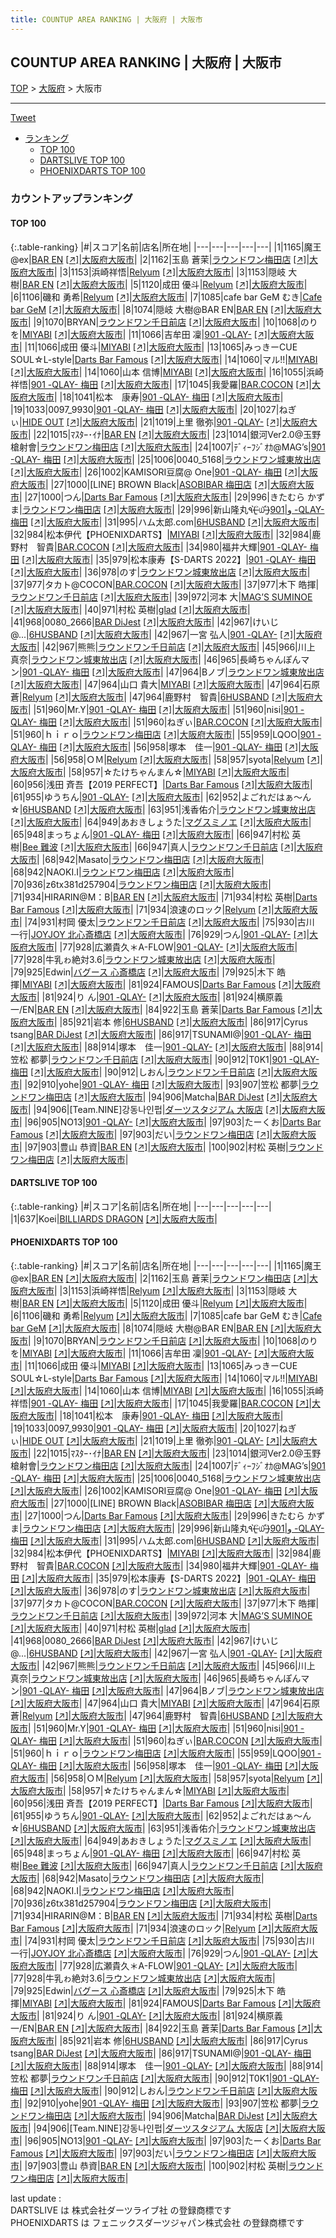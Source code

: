 ```yaml
---
title: COUNTUP AREA RANKING | 大阪府 | 大阪市
---
```

## COUNTUP AREA RANKING | 大阪府 | 大阪市

[TOP](/darts/rank/) > [大阪府](/darts/rank/大阪府/) > 大阪市

___

<a href="https://twitter.com/share?ref_src=twsrc%5Etfw" data-text="COUNTUP AREA RANKING | 大阪府大阪市" class="twitter-share-button" data-hashtags="DARTSLIVE,PHOENIXDARTS,darts,ダーツ" data-show-count="false">Tweet</a>

* [ランキング](#カウントアップランキング)
    * [TOP 100](#top-100)
    * [DARTSLIVE TOP 100](#dartslive-top-100)
    * [PHOENIXDARTS TOP 100](#phoenixdarts-top-100)

### カウントアップランキング

#### TOP 100



{:.table-ranking}
|#|スコア|名前|店名|所在地|
|---|---|---|---|---|
|1|1165|<span class="rank-name-pd">魔王@ex</span>|<a href="/darts/rank/shops/9861.html">BAR EN</a> <a href="https://vs.phoenixdarts.com/jp/shop/shopDetailInfo/s_9861?s_seq=9861">[↗]</a>|<a href="/darts/rank/大阪府/大阪市">大阪府大阪市</a>|
|2|1162|<span class="rank-name-pd"><span class="pro-icon-pd"></span>玉島 蒼茉</span>|<a href="/darts/rank/shops/71806.html">ラウンドワン梅田店</a> <a href="https://vs.phoenixdarts.com/jp/shop/shopDetailInfo/s_71806?s_seq=71806">[↗]</a>|<a href="/darts/rank/大阪府/大阪市">大阪府大阪市</a>|
|3|1153|<span class="rank-name-pd">浜崎祥悟</span>|<a href="/darts/rank/shops/88310.html">Relyum</a> <a href="https://vs.phoenixdarts.com/jp/shop/shopDetailInfo/s_88310?s_seq=88310">[↗]</a>|<a href="/darts/rank/大阪府/大阪市">大阪府大阪市</a>|
|3|1153|<span class="rank-name-pd"><span class="pro-icon-pd"></span>隠岐 大樹</span>|<a href="/darts/rank/shops/9861.html">BAR EN</a> <a href="https://vs.phoenixdarts.com/jp/shop/shopDetailInfo/s_9861?s_seq=9861">[↗]</a>|<a href="/darts/rank/大阪府/大阪市">大阪府大阪市</a>|
|5|1120|<span class="rank-name-pd">成田 優斗</span>|<a href="/darts/rank/shops/88310.html">Relyum</a> <a href="https://vs.phoenixdarts.com/jp/shop/shopDetailInfo/s_88310?s_seq=88310">[↗]</a>|<a href="/darts/rank/大阪府/大阪市">大阪府大阪市</a>|
|6|1106|<span class="rank-name-pd">磯和 勇希</span>|<a href="/darts/rank/shops/88310.html">Relyum</a> <a href="https://vs.phoenixdarts.com/jp/shop/shopDetailInfo/s_88310?s_seq=88310">[↗]</a>|<a href="/darts/rank/大阪府/大阪市">大阪府大阪市</a>|
|7|1085|<span class="rank-name-pd">cafe bar GeM むき</span>|<a href="/darts/rank/shops/90310.html">Cafe bar GeM</a> <a href="https://vs.phoenixdarts.com/jp/shop/shopDetailInfo/s_90310?s_seq=90310">[↗]</a>|<a href="/darts/rank/大阪府/大阪市">大阪府大阪市</a>|
|8|1074|<span class="rank-name-pd">隠岐 大樹@BAR EN</span>|<a href="/darts/rank/shops/9861.html">BAR EN</a> <a href="https://vs.phoenixdarts.com/jp/shop/shopDetailInfo/s_9861?s_seq=9861">[↗]</a>|<a href="/darts/rank/大阪府/大阪市">大阪府大阪市</a>|
|9|1070|<span class="rank-name-pd">BRYAN</span>|<a href="/darts/rank/shops/71761.html">ラウンドワン千日前店</a> <a href="https://vs.phoenixdarts.com/jp/shop/shopDetailInfo/s_71761?s_seq=71761">[↗]</a>|<a href="/darts/rank/大阪府/大阪市">大阪府大阪市</a>|
|10|1068|<span class="rank-name-pd">のりを</span>|<a href="/darts/rank/shops/6511.html">MIYABI</a> <a href="https://vs.phoenixdarts.com/jp/shop/shopDetailInfo/s_6511?s_seq=6511">[↗]</a>|<a href="/darts/rank/大阪府/大阪市">大阪府大阪市</a>|
|11|1066|<span class="rank-name-pd"><span class="pro-icon-pd"></span>吉牟田 凜</span>|<a href="/darts/rank/shops/86723.html">901 -QLAY-</a> <a href="https://vs.phoenixdarts.com/jp/shop/shopDetailInfo/s_86723?s_seq=86723">[↗]</a>|<a href="/darts/rank/大阪府/大阪市">大阪府大阪市</a>|
|11|1066|<span class="rank-name-pd">成田 優斗</span>|<a href="/darts/rank/shops/6511.html">MIYABI</a> <a href="https://vs.phoenixdarts.com/jp/shop/shopDetailInfo/s_6511?s_seq=6511">[↗]</a>|<a href="/darts/rank/大阪府/大阪市">大阪府大阪市</a>|
|13|1065|<span class="rank-name-pd">みっきーCUE SOUL☆L-style</span>|<a href="/darts/rank/shops/74701.html">Darts Bar Famous</a> <a href="https://vs.phoenixdarts.com/jp/shop/shopDetailInfo/s_74701?s_seq=74701">[↗]</a>|<a href="/darts/rank/大阪府/大阪市">大阪府大阪市</a>|
|14|1060|<span class="rank-name-pd">マル!!</span>|<a href="/darts/rank/shops/6511.html">MIYABI</a> <a href="https://vs.phoenixdarts.com/jp/shop/shopDetailInfo/s_6511?s_seq=6511">[↗]</a>|<a href="/darts/rank/大阪府/大阪市">大阪府大阪市</a>|
|14|1060|<span class="rank-name-pd">山本 信博</span>|<a href="/darts/rank/shops/6511.html">MIYABI</a> <a href="https://vs.phoenixdarts.com/jp/shop/shopDetailInfo/s_6511?s_seq=6511">[↗]</a>|<a href="/darts/rank/大阪府/大阪市">大阪府大阪市</a>|
|16|1055|<span class="rank-name-pd">浜崎祥悟</span>|<a href="/darts/rank/shops/90234.html">901 -QLAY- 梅田</a> <a href="https://vs.phoenixdarts.com/jp/shop/shopDetailInfo/s_90234?s_seq=90234">[↗]</a>|<a href="/darts/rank/大阪府/大阪市">大阪府大阪市</a>|
|17|1045|<span class="rank-name-pd">我愛羅</span>|<a href="/darts/rank/shops/85692.html">BAR.COCON</a> <a href="https://vs.phoenixdarts.com/jp/shop/shopDetailInfo/s_85692?s_seq=85692">[↗]</a>|<a href="/darts/rank/大阪府/大阪市">大阪府大阪市</a>|
|18|1041|<span class="rank-name-pd">松本　康寿</span>|<a href="/darts/rank/shops/90234.html">901 -QLAY- 梅田</a> <a href="https://vs.phoenixdarts.com/jp/shop/shopDetailInfo/s_90234?s_seq=90234">[↗]</a>|<a href="/darts/rank/大阪府/大阪市">大阪府大阪市</a>|
|19|1033|<span class="rank-name-pd">0097_9930</span>|<a href="/darts/rank/shops/90234.html">901 -QLAY- 梅田</a> <a href="https://vs.phoenixdarts.com/jp/shop/shopDetailInfo/s_90234?s_seq=90234">[↗]</a>|<a href="/darts/rank/大阪府/大阪市">大阪府大阪市</a>|
|20|1027|<span class="rank-name-pd">ねぎぃ</span>|<a href="/darts/rank/shops/7663.html">HIDE OUT</a> <a href="https://vs.phoenixdarts.com/jp/shop/shopDetailInfo/s_7663?s_seq=7663">[↗]</a>|<a href="/darts/rank/大阪府/大阪市">大阪府大阪市</a>|
|21|1019|<span class="rank-name-pd"><span class="pro-icon-pd"></span>上里 徹弥</span>|<a href="/darts/rank/shops/86723.html">901 -QLAY-</a> <a href="https://vs.phoenixdarts.com/jp/shop/shopDetailInfo/s_86723?s_seq=86723">[↗]</a>|<a href="/darts/rank/大阪府/大阪市">大阪府大阪市</a>|
|22|1015|<span class="rank-name-pd">ﾏｽﾀｰ･ｲﾅ</span>|<a href="/darts/rank/shops/9861.html">BAR EN</a> <a href="https://vs.phoenixdarts.com/jp/shop/shopDetailInfo/s_9861?s_seq=9861">[↗]</a>|<a href="/darts/rank/大阪府/大阪市">大阪府大阪市</a>|
|23|1014|<span class="rank-name-pd">銀河Ver2.0@玉野槍射會</span>|<a href="/darts/rank/shops/71806.html">ラウンドワン梅田店</a> <a href="https://vs.phoenixdarts.com/jp/shop/shopDetailInfo/s_71806?s_seq=71806">[↗]</a>|<a href="/darts/rank/大阪府/大阪市">大阪府大阪市</a>|
|24|1007|<span class="rank-name-pd">ﾃﾞｨｰﾌｼﾞｵｶ@MAG’s</span>|<a href="/darts/rank/shops/90234.html">901 -QLAY- 梅田</a> <a href="https://vs.phoenixdarts.com/jp/shop/shopDetailInfo/s_90234?s_seq=90234">[↗]</a>|<a href="/darts/rank/大阪府/大阪市">大阪府大阪市</a>|
|25|1006|<span class="rank-name-pd">0040_5168</span>|<a href="/darts/rank/shops/10419.html">ラウンドワン城東放出店</a> <a href="https://vs.phoenixdarts.com/jp/shop/shopDetailInfo/s_10419?s_seq=10419">[↗]</a>|<a href="/darts/rank/大阪府/大阪市">大阪府大阪市</a>|
|26|1002|<span class="rank-name-pd">KAMISORI豆腐@ One</span>|<a href="/darts/rank/shops/90234.html">901 -QLAY- 梅田</a> <a href="https://vs.phoenixdarts.com/jp/shop/shopDetailInfo/s_90234?s_seq=90234">[↗]</a>|<a href="/darts/rank/大阪府/大阪市">大阪府大阪市</a>|
|27|1000|<span class="rank-name-pd">[LINE] BROWN Black</span>|<a href="/darts/rank/shops/75191.html">ASOBIBAR 梅田店</a> <a href="https://vs.phoenixdarts.com/jp/shop/shopDetailInfo/s_75191?s_seq=75191">[↗]</a>|<a href="/darts/rank/大阪府/大阪市">大阪府大阪市</a>|
|27|1000|<span class="rank-name-pd">つん</span>|<a href="/darts/rank/shops/74701.html">Darts Bar Famous</a> <a href="https://vs.phoenixdarts.com/jp/shop/shopDetailInfo/s_74701?s_seq=74701">[↗]</a>|<a href="/darts/rank/大阪府/大阪市">大阪府大阪市</a>|
|29|996|<span class="rank-name-pd">きたむら かずま</span>|<a href="/darts/rank/shops/71806.html">ラウンドワン梅田店</a> <a href="https://vs.phoenixdarts.com/jp/shop/shopDetailInfo/s_71806?s_seq=71806">[↗]</a>|<a href="/darts/rank/大阪府/大阪市">大阪府大阪市</a>|
|29|996|<span class="rank-name-pd">新山隆丸٩(˃̶͈̀௰˂̶͈́)و</span>|<a href="/darts/rank/shops/90234.html">901 -QLAY- 梅田</a> <a href="https://vs.phoenixdarts.com/jp/shop/shopDetailInfo/s_90234?s_seq=90234">[↗]</a>|<a href="/darts/rank/大阪府/大阪市">大阪府大阪市</a>|
|31|995|<span class="rank-name-pd">ハム太郎.com</span>|<a href="/darts/rank/shops/67646.html">6HUSBAND</a> <a href="https://vs.phoenixdarts.com/jp/shop/shopDetailInfo/s_67646?s_seq=67646">[↗]</a>|<a href="/darts/rank/大阪府/大阪市">大阪府大阪市</a>|
|32|984|<span class="rank-name-pd">松本伊代【PHOENIXDARTS】</span>|<a href="/darts/rank/shops/6511.html">MIYABI</a> <a href="https://vs.phoenixdarts.com/jp/shop/shopDetailInfo/s_6511?s_seq=6511">[↗]</a>|<a href="/darts/rank/大阪府/大阪市">大阪府大阪市</a>|
|32|984|<span class="rank-name-pd">鹿野村　智貴</span>|<a href="/darts/rank/shops/85692.html">BAR.COCON</a> <a href="https://vs.phoenixdarts.com/jp/shop/shopDetailInfo/s_85692?s_seq=85692">[↗]</a>|<a href="/darts/rank/大阪府/大阪市">大阪府大阪市</a>|
|34|980|<span class="rank-name-pd">福井大輝</span>|<a href="/darts/rank/shops/90234.html">901 -QLAY- 梅田</a> <a href="https://vs.phoenixdarts.com/jp/shop/shopDetailInfo/s_90234?s_seq=90234">[↗]</a>|<a href="/darts/rank/大阪府/大阪市">大阪府大阪市</a>|
|35|979|<span class="rank-name-pd">松本康寿【S-DARTS 2022】</span>|<a href="/darts/rank/shops/90234.html">901 -QLAY- 梅田</a> <a href="https://vs.phoenixdarts.com/jp/shop/shopDetailInfo/s_90234?s_seq=90234">[↗]</a>|<a href="/darts/rank/大阪府/大阪市">大阪府大阪市</a>|
|36|978|<span class="rank-name-pd">のす</span>|<a href="/darts/rank/shops/10419.html">ラウンドワン城東放出店</a> <a href="https://vs.phoenixdarts.com/jp/shop/shopDetailInfo/s_10419?s_seq=10419">[↗]</a>|<a href="/darts/rank/大阪府/大阪市">大阪府大阪市</a>|
|37|977|<span class="rank-name-pd">タカト@COCON</span>|<a href="/darts/rank/shops/85692.html">BAR.COCON</a> <a href="https://vs.phoenixdarts.com/jp/shop/shopDetailInfo/s_85692?s_seq=85692">[↗]</a>|<a href="/darts/rank/大阪府/大阪市">大阪府大阪市</a>|
|37|977|<span class="rank-name-pd">木下 皓揮</span>|<a href="/darts/rank/shops/71761.html">ラウンドワン千日前店</a> <a href="https://vs.phoenixdarts.com/jp/shop/shopDetailInfo/s_71761?s_seq=71761">[↗]</a>|<a href="/darts/rank/大阪府/大阪市">大阪府大阪市</a>|
|39|972|<span class="rank-name-pd">河本  大</span>|<a href="/darts/rank/shops/68912.html">MAG’S SUMINOE</a> <a href="https://vs.phoenixdarts.com/jp/shop/shopDetailInfo/s_68912?s_seq=68912">[↗]</a>|<a href="/darts/rank/大阪府/大阪市">大阪府大阪市</a>|
|40|971|<span class="rank-name-pd"><span class="pro-icon-pd"></span>村松 英樹</span>|<a href="/darts/rank/shops/10701.html">glad</a> <a href="https://vs.phoenixdarts.com/jp/shop/shopDetailInfo/s_10701?s_seq=10701">[↗]</a>|<a href="/darts/rank/大阪府/大阪市">大阪府大阪市</a>|
|41|968|<span class="rank-name-pd">0080_2666</span>|<a href="/darts/rank/shops/7554.html">BAR DiJest</a> <a href="https://vs.phoenixdarts.com/jp/shop/shopDetailInfo/s_7554?s_seq=7554">[↗]</a>|<a href="/darts/rank/大阪府/大阪市">大阪府大阪市</a>|
|42|967|<span class="rank-name-pd">けいじ@...</span>|<a href="/darts/rank/shops/67646.html">6HUSBAND</a> <a href="https://vs.phoenixdarts.com/jp/shop/shopDetailInfo/s_67646?s_seq=67646">[↗]</a>|<a href="/darts/rank/大阪府/大阪市">大阪府大阪市</a>|
|42|967|<span class="rank-name-pd"><span class="pro-icon-pd"></span>一宮 弘人</span>|<a href="/darts/rank/shops/86723.html">901 -QLAY-</a> <a href="https://vs.phoenixdarts.com/jp/shop/shopDetailInfo/s_86723?s_seq=86723">[↗]</a>|<a href="/darts/rank/大阪府/大阪市">大阪府大阪市</a>|
|42|967|<span class="rank-name-pd">熊熊</span>|<a href="/darts/rank/shops/71761.html">ラウンドワン千日前店</a> <a href="https://vs.phoenixdarts.com/jp/shop/shopDetailInfo/s_71761?s_seq=71761">[↗]</a>|<a href="/darts/rank/大阪府/大阪市">大阪府大阪市</a>|
|45|966|<span class="rank-name-pd"><span class="pro-icon-pd"></span>川上 真奈</span>|<a href="/darts/rank/shops/10419.html">ラウンドワン城東放出店</a> <a href="https://vs.phoenixdarts.com/jp/shop/shopDetailInfo/s_10419?s_seq=10419">[↗]</a>|<a href="/darts/rank/大阪府/大阪市">大阪府大阪市</a>|
|46|965|<span class="rank-name-pd">長崎ちゃんぽんマン</span>|<a href="/darts/rank/shops/90234.html">901 -QLAY- 梅田</a> <a href="https://vs.phoenixdarts.com/jp/shop/shopDetailInfo/s_90234?s_seq=90234">[↗]</a>|<a href="/darts/rank/大阪府/大阪市">大阪府大阪市</a>|
|47|964|<span class="rank-name-pd">Bノブ</span>|<a href="/darts/rank/shops/10419.html">ラウンドワン城東放出店</a> <a href="https://vs.phoenixdarts.com/jp/shop/shopDetailInfo/s_10419?s_seq=10419">[↗]</a>|<a href="/darts/rank/大阪府/大阪市">大阪府大阪市</a>|
|47|964|<span class="rank-name-pd"><span class="pro-icon-pd"></span>山口   貴大</span>|<a href="/darts/rank/shops/6511.html">MIYABI</a> <a href="https://vs.phoenixdarts.com/jp/shop/shopDetailInfo/s_6511?s_seq=6511">[↗]</a>|<a href="/darts/rank/大阪府/大阪市">大阪府大阪市</a>|
|47|964|<span class="rank-name-pd">石原　蒼</span>|<a href="/darts/rank/shops/88310.html">Relyum</a> <a href="https://vs.phoenixdarts.com/jp/shop/shopDetailInfo/s_88310?s_seq=88310">[↗]</a>|<a href="/darts/rank/大阪府/大阪市">大阪府大阪市</a>|
|47|964|<span class="rank-name-pd">鹿野村　智貴</span>|<a href="/darts/rank/shops/67646.html">6HUSBAND</a> <a href="https://vs.phoenixdarts.com/jp/shop/shopDetailInfo/s_67646?s_seq=67646">[↗]</a>|<a href="/darts/rank/大阪府/大阪市">大阪府大阪市</a>|
|51|960|<span class="rank-name-pd">Mr.Y</span>|<a href="/darts/rank/shops/90234.html">901 -QLAY- 梅田</a> <a href="https://vs.phoenixdarts.com/jp/shop/shopDetailInfo/s_90234?s_seq=90234">[↗]</a>|<a href="/darts/rank/大阪府/大阪市">大阪府大阪市</a>|
|51|960|<span class="rank-name-pd">nisi</span>|<a href="/darts/rank/shops/90234.html">901 -QLAY- 梅田</a> <a href="https://vs.phoenixdarts.com/jp/shop/shopDetailInfo/s_90234?s_seq=90234">[↗]</a>|<a href="/darts/rank/大阪府/大阪市">大阪府大阪市</a>|
|51|960|<span class="rank-name-pd">ねぎぃ</span>|<a href="/darts/rank/shops/85692.html">BAR.COCON</a> <a href="https://vs.phoenixdarts.com/jp/shop/shopDetailInfo/s_85692?s_seq=85692">[↗]</a>|<a href="/darts/rank/大阪府/大阪市">大阪府大阪市</a>|
|51|960|<span class="rank-name-pd">ｈｉｒｏ</span>|<a href="/darts/rank/shops/71806.html">ラウンドワン梅田店</a> <a href="https://vs.phoenixdarts.com/jp/shop/shopDetailInfo/s_71806?s_seq=71806">[↗]</a>|<a href="/darts/rank/大阪府/大阪市">大阪府大阪市</a>|
|55|959|<span class="rank-name-pd">LQOO</span>|<a href="/darts/rank/shops/90234.html">901 -QLAY- 梅田</a> <a href="https://vs.phoenixdarts.com/jp/shop/shopDetailInfo/s_90234?s_seq=90234">[↗]</a>|<a href="/darts/rank/大阪府/大阪市">大阪府大阪市</a>|
|56|958|<span class="rank-name-pd">塚本　佳一</span>|<a href="/darts/rank/shops/90234.html">901 -QLAY- 梅田</a> <a href="https://vs.phoenixdarts.com/jp/shop/shopDetailInfo/s_90234?s_seq=90234">[↗]</a>|<a href="/darts/rank/大阪府/大阪市">大阪府大阪市</a>|
|56|958|<span class="rank-name-pd">ＯＭ</span>|<a href="/darts/rank/shops/88310.html">Relyum</a> <a href="https://vs.phoenixdarts.com/jp/shop/shopDetailInfo/s_88310?s_seq=88310">[↗]</a>|<a href="/darts/rank/大阪府/大阪市">大阪府大阪市</a>|
|58|957|<span class="rank-name-pd">syota</span>|<a href="/darts/rank/shops/88310.html">Relyum</a> <a href="https://vs.phoenixdarts.com/jp/shop/shopDetailInfo/s_88310?s_seq=88310">[↗]</a>|<a href="/darts/rank/大阪府/大阪市">大阪府大阪市</a>|
|58|957|<span class="rank-name-pd">☆たけちゃんまん☆</span>|<a href="/darts/rank/shops/6511.html">MIYABI</a> <a href="https://vs.phoenixdarts.com/jp/shop/shopDetailInfo/s_6511?s_seq=6511">[↗]</a>|<a href="/darts/rank/大阪府/大阪市">大阪府大阪市</a>|
|60|956|<span class="rank-name-pd">浅田 斉吾【2019 PERFECT】</span>|<a href="/darts/rank/shops/74701.html">Darts Bar Famous</a> <a href="https://vs.phoenixdarts.com/jp/shop/shopDetailInfo/s_74701?s_seq=74701">[↗]</a>|<a href="/darts/rank/大阪府/大阪市">大阪府大阪市</a>|
|61|955|<span class="rank-name-pd">ゆうちん</span>|<a href="/darts/rank/shops/86723.html">901 -QLAY-</a> <a href="https://vs.phoenixdarts.com/jp/shop/shopDetailInfo/s_86723?s_seq=86723">[↗]</a>|<a href="/darts/rank/大阪府/大阪市">大阪府大阪市</a>|
|62|952|<span class="rank-name-pd">よごれだはぁ～ん☆</span>|<a href="/darts/rank/shops/67646.html">6HUSBAND</a> <a href="https://vs.phoenixdarts.com/jp/shop/shopDetailInfo/s_67646?s_seq=67646">[↗]</a>|<a href="/darts/rank/大阪府/大阪市">大阪府大阪市</a>|
|63|951|<span class="rank-name-pd">浅香佑介</span>|<a href="/darts/rank/shops/10419.html">ラウンドワン城東放出店</a> <a href="https://vs.phoenixdarts.com/jp/shop/shopDetailInfo/s_10419?s_seq=10419">[↗]</a>|<a href="/darts/rank/大阪府/大阪市">大阪府大阪市</a>|
|64|949|<span class="rank-name-pd">あおきしょうた</span>|<a href="/darts/rank/shops/91674.html">マグスミノエ</a> <a href="https://vs.phoenixdarts.com/jp/shop/shopDetailInfo/s_91674?s_seq=91674">[↗]</a>|<a href="/darts/rank/大阪府/大阪市">大阪府大阪市</a>|
|65|948|<span class="rank-name-pd">まっちょん</span>|<a href="/darts/rank/shops/90234.html">901 -QLAY- 梅田</a> <a href="https://vs.phoenixdarts.com/jp/shop/shopDetailInfo/s_90234?s_seq=90234">[↗]</a>|<a href="/darts/rank/大阪府/大阪市">大阪府大阪市</a>|
|66|947|<span class="rank-name-pd"><span class="pro-icon-pd"></span>村松 英樹</span>|<a href="/darts/rank/shops/90864.html">Bee 難波</a> <a href="https://vs.phoenixdarts.com/jp/shop/shopDetailInfo/s_90864?s_seq=90864">[↗]</a>|<a href="/darts/rank/大阪府/大阪市">大阪府大阪市</a>|
|66|947|<span class="rank-name-pd">真人</span>|<a href="/darts/rank/shops/71761.html">ラウンドワン千日前店</a> <a href="https://vs.phoenixdarts.com/jp/shop/shopDetailInfo/s_71761?s_seq=71761">[↗]</a>|<a href="/darts/rank/大阪府/大阪市">大阪府大阪市</a>|
|68|942|<span class="rank-name-pd">Masato</span>|<a href="/darts/rank/shops/71806.html">ラウンドワン梅田店</a> <a href="https://vs.phoenixdarts.com/jp/shop/shopDetailInfo/s_71806?s_seq=71806">[↗]</a>|<a href="/darts/rank/大阪府/大阪市">大阪府大阪市</a>|
|68|942|<span class="rank-name-pd">NAOKI.I</span>|<a href="/darts/rank/shops/71806.html">ラウンドワン梅田店</a> <a href="https://vs.phoenixdarts.com/jp/shop/shopDetailInfo/s_71806?s_seq=71806">[↗]</a>|<a href="/darts/rank/大阪府/大阪市">大阪府大阪市</a>|
|70|936|<span class="rank-name-pd">z6tx381d257904</span>|<a href="/darts/rank/shops/71806.html">ラウンドワン梅田店</a> <a href="https://vs.phoenixdarts.com/jp/shop/shopDetailInfo/s_71806?s_seq=71806">[↗]</a>|<a href="/darts/rank/大阪府/大阪市">大阪府大阪市</a>|
|71|934|<span class="rank-name-pd">HIRARIN@M：B</span>|<a href="/darts/rank/shops/9861.html">BAR EN</a> <a href="https://vs.phoenixdarts.com/jp/shop/shopDetailInfo/s_9861?s_seq=9861">[↗]</a>|<a href="/darts/rank/大阪府/大阪市">大阪府大阪市</a>|
|71|934|<span class="rank-name-pd"><span class="pro-icon-pd"></span>村松 英樹</span>|<a href="/darts/rank/shops/74701.html">Darts Bar Famous</a> <a href="https://vs.phoenixdarts.com/jp/shop/shopDetailInfo/s_74701?s_seq=74701">[↗]</a>|<a href="/darts/rank/大阪府/大阪市">大阪府大阪市</a>|
|71|934|<span class="rank-name-pd">浪速のロック</span>|<a href="/darts/rank/shops/88310.html">Relyum</a> <a href="https://vs.phoenixdarts.com/jp/shop/shopDetailInfo/s_88310?s_seq=88310">[↗]</a>|<a href="/darts/rank/大阪府/大阪市">大阪府大阪市</a>|
|74|931|<span class="rank-name-pd">村岡 優太</span>|<a href="/darts/rank/shops/71761.html">ラウンドワン千日前店</a> <a href="https://vs.phoenixdarts.com/jp/shop/shopDetailInfo/s_71761?s_seq=71761">[↗]</a>|<a href="/darts/rank/大阪府/大阪市">大阪府大阪市</a>|
|75|930|<span class="rank-name-pd"><span class="pro-icon-pd"></span>古川 一行</span>|<a href="/darts/rank/shops/9784.html">JOYJOY 北心斎橋店</a> <a href="https://vs.phoenixdarts.com/jp/shop/shopDetailInfo/s_9784?s_seq=9784">[↗]</a>|<a href="/darts/rank/大阪府/大阪市">大阪府大阪市</a>|
|76|929|<span class="rank-name-pd">つん</span>|<a href="/darts/rank/shops/86723.html">901 -QLAY-</a> <a href="https://vs.phoenixdarts.com/jp/shop/shopDetailInfo/s_86723?s_seq=86723">[↗]</a>|<a href="/darts/rank/大阪府/大阪市">大阪府大阪市</a>|
|77|928|<span class="rank-name-pd">広瀬貴久＊A-FLOW</span>|<a href="/darts/rank/shops/86723.html">901 -QLAY-</a> <a href="https://vs.phoenixdarts.com/jp/shop/shopDetailInfo/s_86723?s_seq=86723">[↗]</a>|<a href="/darts/rank/大阪府/大阪市">大阪府大阪市</a>|
|77|928|<span class="rank-name-pd">牛乳ゎ絶対3.6</span>|<a href="/darts/rank/shops/10419.html">ラウンドワン城東放出店</a> <a href="https://vs.phoenixdarts.com/jp/shop/shopDetailInfo/s_10419?s_seq=10419">[↗]</a>|<a href="/darts/rank/大阪府/大阪市">大阪府大阪市</a>|
|79|925|<span class="rank-name-pd">Edwin</span>|<a href="/darts/rank/shops/59084.html">バグース 心斎橋店</a> <a href="https://vs.phoenixdarts.com/jp/shop/shopDetailInfo/s_59084?s_seq=59084">[↗]</a>|<a href="/darts/rank/大阪府/大阪市">大阪府大阪市</a>|
|79|925|<span class="rank-name-pd">木下 皓揮</span>|<a href="/darts/rank/shops/6511.html">MIYABI</a> <a href="https://vs.phoenixdarts.com/jp/shop/shopDetailInfo/s_6511?s_seq=6511">[↗]</a>|<a href="/darts/rank/大阪府/大阪市">大阪府大阪市</a>|
|81|924|<span class="rank-name-pd">FAMOUS</span>|<a href="/darts/rank/shops/74701.html">Darts Bar Famous</a> <a href="https://vs.phoenixdarts.com/jp/shop/shopDetailInfo/s_74701?s_seq=74701">[↗]</a>|<a href="/darts/rank/大阪府/大阪市">大阪府大阪市</a>|
|81|924|<span class="rank-name-pd">り  ん</span>|<a href="/darts/rank/shops/86723.html">901 -QLAY-</a> <a href="https://vs.phoenixdarts.com/jp/shop/shopDetailInfo/s_86723?s_seq=86723">[↗]</a>|<a href="/darts/rank/大阪府/大阪市">大阪府大阪市</a>|
|81|924|<span class="rank-name-pd">横原義一/EN</span>|<a href="/darts/rank/shops/9861.html">BAR EN</a> <a href="https://vs.phoenixdarts.com/jp/shop/shopDetailInfo/s_9861?s_seq=9861">[↗]</a>|<a href="/darts/rank/大阪府/大阪市">大阪府大阪市</a>|
|84|922|<span class="rank-name-pd">玉島 蒼茉</span>|<a href="/darts/rank/shops/74701.html">Darts Bar Famous</a> <a href="https://vs.phoenixdarts.com/jp/shop/shopDetailInfo/s_74701?s_seq=74701">[↗]</a>|<a href="/darts/rank/大阪府/大阪市">大阪府大阪市</a>|
|85|921|<span class="rank-name-pd"><span class="pro-icon-pd"></span>岩本 修</span>|<a href="/darts/rank/shops/67646.html">6HUSBAND</a> <a href="https://vs.phoenixdarts.com/jp/shop/shopDetailInfo/s_67646?s_seq=67646">[↗]</a>|<a href="/darts/rank/大阪府/大阪市">大阪府大阪市</a>|
|86|917|<span class="rank-name-pd">Cyrus tsang</span>|<a href="/darts/rank/shops/7554.html">BAR DiJest</a> <a href="https://vs.phoenixdarts.com/jp/shop/shopDetailInfo/s_7554?s_seq=7554">[↗]</a>|<a href="/darts/rank/大阪府/大阪市">大阪府大阪市</a>|
|86|917|<span class="rank-name-pd">TSUNAMI@</span>|<a href="/darts/rank/shops/90234.html">901 -QLAY- 梅田</a> <a href="https://vs.phoenixdarts.com/jp/shop/shopDetailInfo/s_90234?s_seq=90234">[↗]</a>|<a href="/darts/rank/大阪府/大阪市">大阪府大阪市</a>|
|88|914|<span class="rank-name-pd">塚本　佳一</span>|<a href="/darts/rank/shops/86723.html">901 -QLAY-</a> <a href="https://vs.phoenixdarts.com/jp/shop/shopDetailInfo/s_86723?s_seq=86723">[↗]</a>|<a href="/darts/rank/大阪府/大阪市">大阪府大阪市</a>|
|88|914|<span class="rank-name-pd"><span class="pro-icon-pd"></span>笠松 都夢</span>|<a href="/darts/rank/shops/71761.html">ラウンドワン千日前店</a> <a href="https://vs.phoenixdarts.com/jp/shop/shopDetailInfo/s_71761?s_seq=71761">[↗]</a>|<a href="/darts/rank/大阪府/大阪市">大阪府大阪市</a>|
|90|912|<span class="rank-name-pd">T0K1</span>|<a href="/darts/rank/shops/90234.html">901 -QLAY- 梅田</a> <a href="https://vs.phoenixdarts.com/jp/shop/shopDetailInfo/s_90234?s_seq=90234">[↗]</a>|<a href="/darts/rank/大阪府/大阪市">大阪府大阪市</a>|
|90|912|<span class="rank-name-pd">しおん</span>|<a href="/darts/rank/shops/71761.html">ラウンドワン千日前店</a> <a href="https://vs.phoenixdarts.com/jp/shop/shopDetailInfo/s_71761?s_seq=71761">[↗]</a>|<a href="/darts/rank/大阪府/大阪市">大阪府大阪市</a>|
|92|910|<span class="rank-name-pd">yohe</span>|<a href="/darts/rank/shops/90234.html">901 -QLAY- 梅田</a> <a href="https://vs.phoenixdarts.com/jp/shop/shopDetailInfo/s_90234?s_seq=90234">[↗]</a>|<a href="/darts/rank/大阪府/大阪市">大阪府大阪市</a>|
|93|907|<span class="rank-name-pd"><span class="pro-icon-pd"></span>笠松 都夢</span>|<a href="/darts/rank/shops/71806.html">ラウンドワン梅田店</a> <a href="https://vs.phoenixdarts.com/jp/shop/shopDetailInfo/s_71806?s_seq=71806">[↗]</a>|<a href="/darts/rank/大阪府/大阪市">大阪府大阪市</a>|
|94|906|<span class="rank-name-pd">Matcha</span>|<a href="/darts/rank/shops/7554.html">BAR DiJest</a> <a href="https://vs.phoenixdarts.com/jp/shop/shopDetailInfo/s_7554?s_seq=7554">[↗]</a>|<a href="/darts/rank/大阪府/大阪市">大阪府大阪市</a>|
|94|906|<span class="rank-name-pd">[Team.NINE]강동나인펍</span>|<a href="/darts/rank/shops/7554.html">ダーツスタジアム 大阪店</a> <a href="https://vs.phoenixdarts.com/jp/shop/shopDetailInfo/s_7554?s_seq=7554">[↗]</a>|<a href="/darts/rank/大阪府/大阪市">大阪府大阪市</a>|
|96|905|<span class="rank-name-pd">NO13</span>|<a href="/darts/rank/shops/86723.html">901 -QLAY-</a> <a href="https://vs.phoenixdarts.com/jp/shop/shopDetailInfo/s_86723?s_seq=86723">[↗]</a>|<a href="/darts/rank/大阪府/大阪市">大阪府大阪市</a>|
|97|903|<span class="rank-name-pd">たーくお</span>|<a href="/darts/rank/shops/74701.html">Darts Bar Famous</a> <a href="https://vs.phoenixdarts.com/jp/shop/shopDetailInfo/s_74701?s_seq=74701">[↗]</a>|<a href="/darts/rank/大阪府/大阪市">大阪府大阪市</a>|
|97|903|<span class="rank-name-pd">だい</span>|<a href="/darts/rank/shops/71806.html">ラウンドワン梅田店</a> <a href="https://vs.phoenixdarts.com/jp/shop/shopDetailInfo/s_71806?s_seq=71806">[↗]</a>|<a href="/darts/rank/大阪府/大阪市">大阪府大阪市</a>|
|97|903|<span class="rank-name-pd"><span class="pro-icon-pd"></span>豊山 恭資</span>|<a href="/darts/rank/shops/9861.html">BAR EN</a> <a href="https://vs.phoenixdarts.com/jp/shop/shopDetailInfo/s_9861?s_seq=9861">[↗]</a>|<a href="/darts/rank/大阪府/大阪市">大阪府大阪市</a>|
|100|902|<span class="rank-name-pd"><span class="pro-icon-pd"></span>村松 英樹</span>|<a href="/darts/rank/shops/71806.html">ラウンドワン梅田店</a> <a href="https://vs.phoenixdarts.com/jp/shop/shopDetailInfo/s_71806?s_seq=71806">[↗]</a>|<a href="/darts/rank/大阪府/大阪市">大阪府大阪市</a>|


#### DARTSLIVE TOP 100



{:.table-ranking}
|#|スコア|名前|店名|所在地|
|---|---|---|---|---|
|1|637|<span class="rank-name-dl">Koei</span>|<a href="/darts/rank/shops/d9fd17ab27edd17ffec1ae84bb28bd87.html">BILLIARDS DRAGON</a> <a href="https://search.dartslive.com/jp/shop/d9fd17ab27edd17ffec1ae84bb28bd87">[↗]</a>|<a href="/darts/rank/大阪府/大阪市">大阪府大阪市</a>|


#### PHOENIXDARTS TOP 100



{:.table-ranking}
|#|スコア|名前|店名|所在地|
|---|---|---|---|---|
|1|1165|<span class="rank-name-pd">魔王@ex</span>|<a href="/darts/rank/shops/9861.html">BAR EN</a> <a href="https://vs.phoenixdarts.com/jp/shop/shopDetailInfo/s_9861?s_seq=9861">[↗]</a>|<a href="/darts/rank/大阪府/大阪市">大阪府大阪市</a>|
|2|1162|<span class="rank-name-pd"><span class="pro-icon-pd"></span>玉島 蒼茉</span>|<a href="/darts/rank/shops/71806.html">ラウンドワン梅田店</a> <a href="https://vs.phoenixdarts.com/jp/shop/shopDetailInfo/s_71806?s_seq=71806">[↗]</a>|<a href="/darts/rank/大阪府/大阪市">大阪府大阪市</a>|
|3|1153|<span class="rank-name-pd">浜崎祥悟</span>|<a href="/darts/rank/shops/88310.html">Relyum</a> <a href="https://vs.phoenixdarts.com/jp/shop/shopDetailInfo/s_88310?s_seq=88310">[↗]</a>|<a href="/darts/rank/大阪府/大阪市">大阪府大阪市</a>|
|3|1153|<span class="rank-name-pd"><span class="pro-icon-pd"></span>隠岐 大樹</span>|<a href="/darts/rank/shops/9861.html">BAR EN</a> <a href="https://vs.phoenixdarts.com/jp/shop/shopDetailInfo/s_9861?s_seq=9861">[↗]</a>|<a href="/darts/rank/大阪府/大阪市">大阪府大阪市</a>|
|5|1120|<span class="rank-name-pd">成田 優斗</span>|<a href="/darts/rank/shops/88310.html">Relyum</a> <a href="https://vs.phoenixdarts.com/jp/shop/shopDetailInfo/s_88310?s_seq=88310">[↗]</a>|<a href="/darts/rank/大阪府/大阪市">大阪府大阪市</a>|
|6|1106|<span class="rank-name-pd">磯和 勇希</span>|<a href="/darts/rank/shops/88310.html">Relyum</a> <a href="https://vs.phoenixdarts.com/jp/shop/shopDetailInfo/s_88310?s_seq=88310">[↗]</a>|<a href="/darts/rank/大阪府/大阪市">大阪府大阪市</a>|
|7|1085|<span class="rank-name-pd">cafe bar GeM むき</span>|<a href="/darts/rank/shops/90310.html">Cafe bar GeM</a> <a href="https://vs.phoenixdarts.com/jp/shop/shopDetailInfo/s_90310?s_seq=90310">[↗]</a>|<a href="/darts/rank/大阪府/大阪市">大阪府大阪市</a>|
|8|1074|<span class="rank-name-pd">隠岐 大樹@BAR EN</span>|<a href="/darts/rank/shops/9861.html">BAR EN</a> <a href="https://vs.phoenixdarts.com/jp/shop/shopDetailInfo/s_9861?s_seq=9861">[↗]</a>|<a href="/darts/rank/大阪府/大阪市">大阪府大阪市</a>|
|9|1070|<span class="rank-name-pd">BRYAN</span>|<a href="/darts/rank/shops/71761.html">ラウンドワン千日前店</a> <a href="https://vs.phoenixdarts.com/jp/shop/shopDetailInfo/s_71761?s_seq=71761">[↗]</a>|<a href="/darts/rank/大阪府/大阪市">大阪府大阪市</a>|
|10|1068|<span class="rank-name-pd">のりを</span>|<a href="/darts/rank/shops/6511.html">MIYABI</a> <a href="https://vs.phoenixdarts.com/jp/shop/shopDetailInfo/s_6511?s_seq=6511">[↗]</a>|<a href="/darts/rank/大阪府/大阪市">大阪府大阪市</a>|
|11|1066|<span class="rank-name-pd"><span class="pro-icon-pd"></span>吉牟田 凜</span>|<a href="/darts/rank/shops/86723.html">901 -QLAY-</a> <a href="https://vs.phoenixdarts.com/jp/shop/shopDetailInfo/s_86723?s_seq=86723">[↗]</a>|<a href="/darts/rank/大阪府/大阪市">大阪府大阪市</a>|
|11|1066|<span class="rank-name-pd">成田 優斗</span>|<a href="/darts/rank/shops/6511.html">MIYABI</a> <a href="https://vs.phoenixdarts.com/jp/shop/shopDetailInfo/s_6511?s_seq=6511">[↗]</a>|<a href="/darts/rank/大阪府/大阪市">大阪府大阪市</a>|
|13|1065|<span class="rank-name-pd">みっきーCUE SOUL☆L-style</span>|<a href="/darts/rank/shops/74701.html">Darts Bar Famous</a> <a href="https://vs.phoenixdarts.com/jp/shop/shopDetailInfo/s_74701?s_seq=74701">[↗]</a>|<a href="/darts/rank/大阪府/大阪市">大阪府大阪市</a>|
|14|1060|<span class="rank-name-pd">マル!!</span>|<a href="/darts/rank/shops/6511.html">MIYABI</a> <a href="https://vs.phoenixdarts.com/jp/shop/shopDetailInfo/s_6511?s_seq=6511">[↗]</a>|<a href="/darts/rank/大阪府/大阪市">大阪府大阪市</a>|
|14|1060|<span class="rank-name-pd">山本 信博</span>|<a href="/darts/rank/shops/6511.html">MIYABI</a> <a href="https://vs.phoenixdarts.com/jp/shop/shopDetailInfo/s_6511?s_seq=6511">[↗]</a>|<a href="/darts/rank/大阪府/大阪市">大阪府大阪市</a>|
|16|1055|<span class="rank-name-pd">浜崎祥悟</span>|<a href="/darts/rank/shops/90234.html">901 -QLAY- 梅田</a> <a href="https://vs.phoenixdarts.com/jp/shop/shopDetailInfo/s_90234?s_seq=90234">[↗]</a>|<a href="/darts/rank/大阪府/大阪市">大阪府大阪市</a>|
|17|1045|<span class="rank-name-pd">我愛羅</span>|<a href="/darts/rank/shops/85692.html">BAR.COCON</a> <a href="https://vs.phoenixdarts.com/jp/shop/shopDetailInfo/s_85692?s_seq=85692">[↗]</a>|<a href="/darts/rank/大阪府/大阪市">大阪府大阪市</a>|
|18|1041|<span class="rank-name-pd">松本　康寿</span>|<a href="/darts/rank/shops/90234.html">901 -QLAY- 梅田</a> <a href="https://vs.phoenixdarts.com/jp/shop/shopDetailInfo/s_90234?s_seq=90234">[↗]</a>|<a href="/darts/rank/大阪府/大阪市">大阪府大阪市</a>|
|19|1033|<span class="rank-name-pd">0097_9930</span>|<a href="/darts/rank/shops/90234.html">901 -QLAY- 梅田</a> <a href="https://vs.phoenixdarts.com/jp/shop/shopDetailInfo/s_90234?s_seq=90234">[↗]</a>|<a href="/darts/rank/大阪府/大阪市">大阪府大阪市</a>|
|20|1027|<span class="rank-name-pd">ねぎぃ</span>|<a href="/darts/rank/shops/7663.html">HIDE OUT</a> <a href="https://vs.phoenixdarts.com/jp/shop/shopDetailInfo/s_7663?s_seq=7663">[↗]</a>|<a href="/darts/rank/大阪府/大阪市">大阪府大阪市</a>|
|21|1019|<span class="rank-name-pd"><span class="pro-icon-pd"></span>上里 徹弥</span>|<a href="/darts/rank/shops/86723.html">901 -QLAY-</a> <a href="https://vs.phoenixdarts.com/jp/shop/shopDetailInfo/s_86723?s_seq=86723">[↗]</a>|<a href="/darts/rank/大阪府/大阪市">大阪府大阪市</a>|
|22|1015|<span class="rank-name-pd">ﾏｽﾀｰ･ｲﾅ</span>|<a href="/darts/rank/shops/9861.html">BAR EN</a> <a href="https://vs.phoenixdarts.com/jp/shop/shopDetailInfo/s_9861?s_seq=9861">[↗]</a>|<a href="/darts/rank/大阪府/大阪市">大阪府大阪市</a>|
|23|1014|<span class="rank-name-pd">銀河Ver2.0@玉野槍射會</span>|<a href="/darts/rank/shops/71806.html">ラウンドワン梅田店</a> <a href="https://vs.phoenixdarts.com/jp/shop/shopDetailInfo/s_71806?s_seq=71806">[↗]</a>|<a href="/darts/rank/大阪府/大阪市">大阪府大阪市</a>|
|24|1007|<span class="rank-name-pd">ﾃﾞｨｰﾌｼﾞｵｶ@MAG’s</span>|<a href="/darts/rank/shops/90234.html">901 -QLAY- 梅田</a> <a href="https://vs.phoenixdarts.com/jp/shop/shopDetailInfo/s_90234?s_seq=90234">[↗]</a>|<a href="/darts/rank/大阪府/大阪市">大阪府大阪市</a>|
|25|1006|<span class="rank-name-pd">0040_5168</span>|<a href="/darts/rank/shops/10419.html">ラウンドワン城東放出店</a> <a href="https://vs.phoenixdarts.com/jp/shop/shopDetailInfo/s_10419?s_seq=10419">[↗]</a>|<a href="/darts/rank/大阪府/大阪市">大阪府大阪市</a>|
|26|1002|<span class="rank-name-pd">KAMISORI豆腐@ One</span>|<a href="/darts/rank/shops/90234.html">901 -QLAY- 梅田</a> <a href="https://vs.phoenixdarts.com/jp/shop/shopDetailInfo/s_90234?s_seq=90234">[↗]</a>|<a href="/darts/rank/大阪府/大阪市">大阪府大阪市</a>|
|27|1000|<span class="rank-name-pd">[LINE] BROWN Black</span>|<a href="/darts/rank/shops/75191.html">ASOBIBAR 梅田店</a> <a href="https://vs.phoenixdarts.com/jp/shop/shopDetailInfo/s_75191?s_seq=75191">[↗]</a>|<a href="/darts/rank/大阪府/大阪市">大阪府大阪市</a>|
|27|1000|<span class="rank-name-pd">つん</span>|<a href="/darts/rank/shops/74701.html">Darts Bar Famous</a> <a href="https://vs.phoenixdarts.com/jp/shop/shopDetailInfo/s_74701?s_seq=74701">[↗]</a>|<a href="/darts/rank/大阪府/大阪市">大阪府大阪市</a>|
|29|996|<span class="rank-name-pd">きたむら かずま</span>|<a href="/darts/rank/shops/71806.html">ラウンドワン梅田店</a> <a href="https://vs.phoenixdarts.com/jp/shop/shopDetailInfo/s_71806?s_seq=71806">[↗]</a>|<a href="/darts/rank/大阪府/大阪市">大阪府大阪市</a>|
|29|996|<span class="rank-name-pd">新山隆丸٩(˃̶͈̀௰˂̶͈́)و</span>|<a href="/darts/rank/shops/90234.html">901 -QLAY- 梅田</a> <a href="https://vs.phoenixdarts.com/jp/shop/shopDetailInfo/s_90234?s_seq=90234">[↗]</a>|<a href="/darts/rank/大阪府/大阪市">大阪府大阪市</a>|
|31|995|<span class="rank-name-pd">ハム太郎.com</span>|<a href="/darts/rank/shops/67646.html">6HUSBAND</a> <a href="https://vs.phoenixdarts.com/jp/shop/shopDetailInfo/s_67646?s_seq=67646">[↗]</a>|<a href="/darts/rank/大阪府/大阪市">大阪府大阪市</a>|
|32|984|<span class="rank-name-pd">松本伊代【PHOENIXDARTS】</span>|<a href="/darts/rank/shops/6511.html">MIYABI</a> <a href="https://vs.phoenixdarts.com/jp/shop/shopDetailInfo/s_6511?s_seq=6511">[↗]</a>|<a href="/darts/rank/大阪府/大阪市">大阪府大阪市</a>|
|32|984|<span class="rank-name-pd">鹿野村　智貴</span>|<a href="/darts/rank/shops/85692.html">BAR.COCON</a> <a href="https://vs.phoenixdarts.com/jp/shop/shopDetailInfo/s_85692?s_seq=85692">[↗]</a>|<a href="/darts/rank/大阪府/大阪市">大阪府大阪市</a>|
|34|980|<span class="rank-name-pd">福井大輝</span>|<a href="/darts/rank/shops/90234.html">901 -QLAY- 梅田</a> <a href="https://vs.phoenixdarts.com/jp/shop/shopDetailInfo/s_90234?s_seq=90234">[↗]</a>|<a href="/darts/rank/大阪府/大阪市">大阪府大阪市</a>|
|35|979|<span class="rank-name-pd">松本康寿【S-DARTS 2022】</span>|<a href="/darts/rank/shops/90234.html">901 -QLAY- 梅田</a> <a href="https://vs.phoenixdarts.com/jp/shop/shopDetailInfo/s_90234?s_seq=90234">[↗]</a>|<a href="/darts/rank/大阪府/大阪市">大阪府大阪市</a>|
|36|978|<span class="rank-name-pd">のす</span>|<a href="/darts/rank/shops/10419.html">ラウンドワン城東放出店</a> <a href="https://vs.phoenixdarts.com/jp/shop/shopDetailInfo/s_10419?s_seq=10419">[↗]</a>|<a href="/darts/rank/大阪府/大阪市">大阪府大阪市</a>|
|37|977|<span class="rank-name-pd">タカト@COCON</span>|<a href="/darts/rank/shops/85692.html">BAR.COCON</a> <a href="https://vs.phoenixdarts.com/jp/shop/shopDetailInfo/s_85692?s_seq=85692">[↗]</a>|<a href="/darts/rank/大阪府/大阪市">大阪府大阪市</a>|
|37|977|<span class="rank-name-pd">木下 皓揮</span>|<a href="/darts/rank/shops/71761.html">ラウンドワン千日前店</a> <a href="https://vs.phoenixdarts.com/jp/shop/shopDetailInfo/s_71761?s_seq=71761">[↗]</a>|<a href="/darts/rank/大阪府/大阪市">大阪府大阪市</a>|
|39|972|<span class="rank-name-pd">河本  大</span>|<a href="/darts/rank/shops/68912.html">MAG’S SUMINOE</a> <a href="https://vs.phoenixdarts.com/jp/shop/shopDetailInfo/s_68912?s_seq=68912">[↗]</a>|<a href="/darts/rank/大阪府/大阪市">大阪府大阪市</a>|
|40|971|<span class="rank-name-pd"><span class="pro-icon-pd"></span>村松 英樹</span>|<a href="/darts/rank/shops/10701.html">glad</a> <a href="https://vs.phoenixdarts.com/jp/shop/shopDetailInfo/s_10701?s_seq=10701">[↗]</a>|<a href="/darts/rank/大阪府/大阪市">大阪府大阪市</a>|
|41|968|<span class="rank-name-pd">0080_2666</span>|<a href="/darts/rank/shops/7554.html">BAR DiJest</a> <a href="https://vs.phoenixdarts.com/jp/shop/shopDetailInfo/s_7554?s_seq=7554">[↗]</a>|<a href="/darts/rank/大阪府/大阪市">大阪府大阪市</a>|
|42|967|<span class="rank-name-pd">けいじ@...</span>|<a href="/darts/rank/shops/67646.html">6HUSBAND</a> <a href="https://vs.phoenixdarts.com/jp/shop/shopDetailInfo/s_67646?s_seq=67646">[↗]</a>|<a href="/darts/rank/大阪府/大阪市">大阪府大阪市</a>|
|42|967|<span class="rank-name-pd"><span class="pro-icon-pd"></span>一宮 弘人</span>|<a href="/darts/rank/shops/86723.html">901 -QLAY-</a> <a href="https://vs.phoenixdarts.com/jp/shop/shopDetailInfo/s_86723?s_seq=86723">[↗]</a>|<a href="/darts/rank/大阪府/大阪市">大阪府大阪市</a>|
|42|967|<span class="rank-name-pd">熊熊</span>|<a href="/darts/rank/shops/71761.html">ラウンドワン千日前店</a> <a href="https://vs.phoenixdarts.com/jp/shop/shopDetailInfo/s_71761?s_seq=71761">[↗]</a>|<a href="/darts/rank/大阪府/大阪市">大阪府大阪市</a>|
|45|966|<span class="rank-name-pd"><span class="pro-icon-pd"></span>川上 真奈</span>|<a href="/darts/rank/shops/10419.html">ラウンドワン城東放出店</a> <a href="https://vs.phoenixdarts.com/jp/shop/shopDetailInfo/s_10419?s_seq=10419">[↗]</a>|<a href="/darts/rank/大阪府/大阪市">大阪府大阪市</a>|
|46|965|<span class="rank-name-pd">長崎ちゃんぽんマン</span>|<a href="/darts/rank/shops/90234.html">901 -QLAY- 梅田</a> <a href="https://vs.phoenixdarts.com/jp/shop/shopDetailInfo/s_90234?s_seq=90234">[↗]</a>|<a href="/darts/rank/大阪府/大阪市">大阪府大阪市</a>|
|47|964|<span class="rank-name-pd">Bノブ</span>|<a href="/darts/rank/shops/10419.html">ラウンドワン城東放出店</a> <a href="https://vs.phoenixdarts.com/jp/shop/shopDetailInfo/s_10419?s_seq=10419">[↗]</a>|<a href="/darts/rank/大阪府/大阪市">大阪府大阪市</a>|
|47|964|<span class="rank-name-pd"><span class="pro-icon-pd"></span>山口   貴大</span>|<a href="/darts/rank/shops/6511.html">MIYABI</a> <a href="https://vs.phoenixdarts.com/jp/shop/shopDetailInfo/s_6511?s_seq=6511">[↗]</a>|<a href="/darts/rank/大阪府/大阪市">大阪府大阪市</a>|
|47|964|<span class="rank-name-pd">石原　蒼</span>|<a href="/darts/rank/shops/88310.html">Relyum</a> <a href="https://vs.phoenixdarts.com/jp/shop/shopDetailInfo/s_88310?s_seq=88310">[↗]</a>|<a href="/darts/rank/大阪府/大阪市">大阪府大阪市</a>|
|47|964|<span class="rank-name-pd">鹿野村　智貴</span>|<a href="/darts/rank/shops/67646.html">6HUSBAND</a> <a href="https://vs.phoenixdarts.com/jp/shop/shopDetailInfo/s_67646?s_seq=67646">[↗]</a>|<a href="/darts/rank/大阪府/大阪市">大阪府大阪市</a>|
|51|960|<span class="rank-name-pd">Mr.Y</span>|<a href="/darts/rank/shops/90234.html">901 -QLAY- 梅田</a> <a href="https://vs.phoenixdarts.com/jp/shop/shopDetailInfo/s_90234?s_seq=90234">[↗]</a>|<a href="/darts/rank/大阪府/大阪市">大阪府大阪市</a>|
|51|960|<span class="rank-name-pd">nisi</span>|<a href="/darts/rank/shops/90234.html">901 -QLAY- 梅田</a> <a href="https://vs.phoenixdarts.com/jp/shop/shopDetailInfo/s_90234?s_seq=90234">[↗]</a>|<a href="/darts/rank/大阪府/大阪市">大阪府大阪市</a>|
|51|960|<span class="rank-name-pd">ねぎぃ</span>|<a href="/darts/rank/shops/85692.html">BAR.COCON</a> <a href="https://vs.phoenixdarts.com/jp/shop/shopDetailInfo/s_85692?s_seq=85692">[↗]</a>|<a href="/darts/rank/大阪府/大阪市">大阪府大阪市</a>|
|51|960|<span class="rank-name-pd">ｈｉｒｏ</span>|<a href="/darts/rank/shops/71806.html">ラウンドワン梅田店</a> <a href="https://vs.phoenixdarts.com/jp/shop/shopDetailInfo/s_71806?s_seq=71806">[↗]</a>|<a href="/darts/rank/大阪府/大阪市">大阪府大阪市</a>|
|55|959|<span class="rank-name-pd">LQOO</span>|<a href="/darts/rank/shops/90234.html">901 -QLAY- 梅田</a> <a href="https://vs.phoenixdarts.com/jp/shop/shopDetailInfo/s_90234?s_seq=90234">[↗]</a>|<a href="/darts/rank/大阪府/大阪市">大阪府大阪市</a>|
|56|958|<span class="rank-name-pd">塚本　佳一</span>|<a href="/darts/rank/shops/90234.html">901 -QLAY- 梅田</a> <a href="https://vs.phoenixdarts.com/jp/shop/shopDetailInfo/s_90234?s_seq=90234">[↗]</a>|<a href="/darts/rank/大阪府/大阪市">大阪府大阪市</a>|
|56|958|<span class="rank-name-pd">ＯＭ</span>|<a href="/darts/rank/shops/88310.html">Relyum</a> <a href="https://vs.phoenixdarts.com/jp/shop/shopDetailInfo/s_88310?s_seq=88310">[↗]</a>|<a href="/darts/rank/大阪府/大阪市">大阪府大阪市</a>|
|58|957|<span class="rank-name-pd">syota</span>|<a href="/darts/rank/shops/88310.html">Relyum</a> <a href="https://vs.phoenixdarts.com/jp/shop/shopDetailInfo/s_88310?s_seq=88310">[↗]</a>|<a href="/darts/rank/大阪府/大阪市">大阪府大阪市</a>|
|58|957|<span class="rank-name-pd">☆たけちゃんまん☆</span>|<a href="/darts/rank/shops/6511.html">MIYABI</a> <a href="https://vs.phoenixdarts.com/jp/shop/shopDetailInfo/s_6511?s_seq=6511">[↗]</a>|<a href="/darts/rank/大阪府/大阪市">大阪府大阪市</a>|
|60|956|<span class="rank-name-pd">浅田 斉吾【2019 PERFECT】</span>|<a href="/darts/rank/shops/74701.html">Darts Bar Famous</a> <a href="https://vs.phoenixdarts.com/jp/shop/shopDetailInfo/s_74701?s_seq=74701">[↗]</a>|<a href="/darts/rank/大阪府/大阪市">大阪府大阪市</a>|
|61|955|<span class="rank-name-pd">ゆうちん</span>|<a href="/darts/rank/shops/86723.html">901 -QLAY-</a> <a href="https://vs.phoenixdarts.com/jp/shop/shopDetailInfo/s_86723?s_seq=86723">[↗]</a>|<a href="/darts/rank/大阪府/大阪市">大阪府大阪市</a>|
|62|952|<span class="rank-name-pd">よごれだはぁ～ん☆</span>|<a href="/darts/rank/shops/67646.html">6HUSBAND</a> <a href="https://vs.phoenixdarts.com/jp/shop/shopDetailInfo/s_67646?s_seq=67646">[↗]</a>|<a href="/darts/rank/大阪府/大阪市">大阪府大阪市</a>|
|63|951|<span class="rank-name-pd">浅香佑介</span>|<a href="/darts/rank/shops/10419.html">ラウンドワン城東放出店</a> <a href="https://vs.phoenixdarts.com/jp/shop/shopDetailInfo/s_10419?s_seq=10419">[↗]</a>|<a href="/darts/rank/大阪府/大阪市">大阪府大阪市</a>|
|64|949|<span class="rank-name-pd">あおきしょうた</span>|<a href="/darts/rank/shops/91674.html">マグスミノエ</a> <a href="https://vs.phoenixdarts.com/jp/shop/shopDetailInfo/s_91674?s_seq=91674">[↗]</a>|<a href="/darts/rank/大阪府/大阪市">大阪府大阪市</a>|
|65|948|<span class="rank-name-pd">まっちょん</span>|<a href="/darts/rank/shops/90234.html">901 -QLAY- 梅田</a> <a href="https://vs.phoenixdarts.com/jp/shop/shopDetailInfo/s_90234?s_seq=90234">[↗]</a>|<a href="/darts/rank/大阪府/大阪市">大阪府大阪市</a>|
|66|947|<span class="rank-name-pd"><span class="pro-icon-pd"></span>村松 英樹</span>|<a href="/darts/rank/shops/90864.html">Bee 難波</a> <a href="https://vs.phoenixdarts.com/jp/shop/shopDetailInfo/s_90864?s_seq=90864">[↗]</a>|<a href="/darts/rank/大阪府/大阪市">大阪府大阪市</a>|
|66|947|<span class="rank-name-pd">真人</span>|<a href="/darts/rank/shops/71761.html">ラウンドワン千日前店</a> <a href="https://vs.phoenixdarts.com/jp/shop/shopDetailInfo/s_71761?s_seq=71761">[↗]</a>|<a href="/darts/rank/大阪府/大阪市">大阪府大阪市</a>|
|68|942|<span class="rank-name-pd">Masato</span>|<a href="/darts/rank/shops/71806.html">ラウンドワン梅田店</a> <a href="https://vs.phoenixdarts.com/jp/shop/shopDetailInfo/s_71806?s_seq=71806">[↗]</a>|<a href="/darts/rank/大阪府/大阪市">大阪府大阪市</a>|
|68|942|<span class="rank-name-pd">NAOKI.I</span>|<a href="/darts/rank/shops/71806.html">ラウンドワン梅田店</a> <a href="https://vs.phoenixdarts.com/jp/shop/shopDetailInfo/s_71806?s_seq=71806">[↗]</a>|<a href="/darts/rank/大阪府/大阪市">大阪府大阪市</a>|
|70|936|<span class="rank-name-pd">z6tx381d257904</span>|<a href="/darts/rank/shops/71806.html">ラウンドワン梅田店</a> <a href="https://vs.phoenixdarts.com/jp/shop/shopDetailInfo/s_71806?s_seq=71806">[↗]</a>|<a href="/darts/rank/大阪府/大阪市">大阪府大阪市</a>|
|71|934|<span class="rank-name-pd">HIRARIN@M：B</span>|<a href="/darts/rank/shops/9861.html">BAR EN</a> <a href="https://vs.phoenixdarts.com/jp/shop/shopDetailInfo/s_9861?s_seq=9861">[↗]</a>|<a href="/darts/rank/大阪府/大阪市">大阪府大阪市</a>|
|71|934|<span class="rank-name-pd"><span class="pro-icon-pd"></span>村松 英樹</span>|<a href="/darts/rank/shops/74701.html">Darts Bar Famous</a> <a href="https://vs.phoenixdarts.com/jp/shop/shopDetailInfo/s_74701?s_seq=74701">[↗]</a>|<a href="/darts/rank/大阪府/大阪市">大阪府大阪市</a>|
|71|934|<span class="rank-name-pd">浪速のロック</span>|<a href="/darts/rank/shops/88310.html">Relyum</a> <a href="https://vs.phoenixdarts.com/jp/shop/shopDetailInfo/s_88310?s_seq=88310">[↗]</a>|<a href="/darts/rank/大阪府/大阪市">大阪府大阪市</a>|
|74|931|<span class="rank-name-pd">村岡 優太</span>|<a href="/darts/rank/shops/71761.html">ラウンドワン千日前店</a> <a href="https://vs.phoenixdarts.com/jp/shop/shopDetailInfo/s_71761?s_seq=71761">[↗]</a>|<a href="/darts/rank/大阪府/大阪市">大阪府大阪市</a>|
|75|930|<span class="rank-name-pd"><span class="pro-icon-pd"></span>古川 一行</span>|<a href="/darts/rank/shops/9784.html">JOYJOY 北心斎橋店</a> <a href="https://vs.phoenixdarts.com/jp/shop/shopDetailInfo/s_9784?s_seq=9784">[↗]</a>|<a href="/darts/rank/大阪府/大阪市">大阪府大阪市</a>|
|76|929|<span class="rank-name-pd">つん</span>|<a href="/darts/rank/shops/86723.html">901 -QLAY-</a> <a href="https://vs.phoenixdarts.com/jp/shop/shopDetailInfo/s_86723?s_seq=86723">[↗]</a>|<a href="/darts/rank/大阪府/大阪市">大阪府大阪市</a>|
|77|928|<span class="rank-name-pd">広瀬貴久＊A-FLOW</span>|<a href="/darts/rank/shops/86723.html">901 -QLAY-</a> <a href="https://vs.phoenixdarts.com/jp/shop/shopDetailInfo/s_86723?s_seq=86723">[↗]</a>|<a href="/darts/rank/大阪府/大阪市">大阪府大阪市</a>|
|77|928|<span class="rank-name-pd">牛乳ゎ絶対3.6</span>|<a href="/darts/rank/shops/10419.html">ラウンドワン城東放出店</a> <a href="https://vs.phoenixdarts.com/jp/shop/shopDetailInfo/s_10419?s_seq=10419">[↗]</a>|<a href="/darts/rank/大阪府/大阪市">大阪府大阪市</a>|
|79|925|<span class="rank-name-pd">Edwin</span>|<a href="/darts/rank/shops/59084.html">バグース 心斎橋店</a> <a href="https://vs.phoenixdarts.com/jp/shop/shopDetailInfo/s_59084?s_seq=59084">[↗]</a>|<a href="/darts/rank/大阪府/大阪市">大阪府大阪市</a>|
|79|925|<span class="rank-name-pd">木下 皓揮</span>|<a href="/darts/rank/shops/6511.html">MIYABI</a> <a href="https://vs.phoenixdarts.com/jp/shop/shopDetailInfo/s_6511?s_seq=6511">[↗]</a>|<a href="/darts/rank/大阪府/大阪市">大阪府大阪市</a>|
|81|924|<span class="rank-name-pd">FAMOUS</span>|<a href="/darts/rank/shops/74701.html">Darts Bar Famous</a> <a href="https://vs.phoenixdarts.com/jp/shop/shopDetailInfo/s_74701?s_seq=74701">[↗]</a>|<a href="/darts/rank/大阪府/大阪市">大阪府大阪市</a>|
|81|924|<span class="rank-name-pd">り  ん</span>|<a href="/darts/rank/shops/86723.html">901 -QLAY-</a> <a href="https://vs.phoenixdarts.com/jp/shop/shopDetailInfo/s_86723?s_seq=86723">[↗]</a>|<a href="/darts/rank/大阪府/大阪市">大阪府大阪市</a>|
|81|924|<span class="rank-name-pd">横原義一/EN</span>|<a href="/darts/rank/shops/9861.html">BAR EN</a> <a href="https://vs.phoenixdarts.com/jp/shop/shopDetailInfo/s_9861?s_seq=9861">[↗]</a>|<a href="/darts/rank/大阪府/大阪市">大阪府大阪市</a>|
|84|922|<span class="rank-name-pd">玉島 蒼茉</span>|<a href="/darts/rank/shops/74701.html">Darts Bar Famous</a> <a href="https://vs.phoenixdarts.com/jp/shop/shopDetailInfo/s_74701?s_seq=74701">[↗]</a>|<a href="/darts/rank/大阪府/大阪市">大阪府大阪市</a>|
|85|921|<span class="rank-name-pd"><span class="pro-icon-pd"></span>岩本 修</span>|<a href="/darts/rank/shops/67646.html">6HUSBAND</a> <a href="https://vs.phoenixdarts.com/jp/shop/shopDetailInfo/s_67646?s_seq=67646">[↗]</a>|<a href="/darts/rank/大阪府/大阪市">大阪府大阪市</a>|
|86|917|<span class="rank-name-pd">Cyrus tsang</span>|<a href="/darts/rank/shops/7554.html">BAR DiJest</a> <a href="https://vs.phoenixdarts.com/jp/shop/shopDetailInfo/s_7554?s_seq=7554">[↗]</a>|<a href="/darts/rank/大阪府/大阪市">大阪府大阪市</a>|
|86|917|<span class="rank-name-pd">TSUNAMI@</span>|<a href="/darts/rank/shops/90234.html">901 -QLAY- 梅田</a> <a href="https://vs.phoenixdarts.com/jp/shop/shopDetailInfo/s_90234?s_seq=90234">[↗]</a>|<a href="/darts/rank/大阪府/大阪市">大阪府大阪市</a>|
|88|914|<span class="rank-name-pd">塚本　佳一</span>|<a href="/darts/rank/shops/86723.html">901 -QLAY-</a> <a href="https://vs.phoenixdarts.com/jp/shop/shopDetailInfo/s_86723?s_seq=86723">[↗]</a>|<a href="/darts/rank/大阪府/大阪市">大阪府大阪市</a>|
|88|914|<span class="rank-name-pd"><span class="pro-icon-pd"></span>笠松 都夢</span>|<a href="/darts/rank/shops/71761.html">ラウンドワン千日前店</a> <a href="https://vs.phoenixdarts.com/jp/shop/shopDetailInfo/s_71761?s_seq=71761">[↗]</a>|<a href="/darts/rank/大阪府/大阪市">大阪府大阪市</a>|
|90|912|<span class="rank-name-pd">T0K1</span>|<a href="/darts/rank/shops/90234.html">901 -QLAY- 梅田</a> <a href="https://vs.phoenixdarts.com/jp/shop/shopDetailInfo/s_90234?s_seq=90234">[↗]</a>|<a href="/darts/rank/大阪府/大阪市">大阪府大阪市</a>|
|90|912|<span class="rank-name-pd">しおん</span>|<a href="/darts/rank/shops/71761.html">ラウンドワン千日前店</a> <a href="https://vs.phoenixdarts.com/jp/shop/shopDetailInfo/s_71761?s_seq=71761">[↗]</a>|<a href="/darts/rank/大阪府/大阪市">大阪府大阪市</a>|
|92|910|<span class="rank-name-pd">yohe</span>|<a href="/darts/rank/shops/90234.html">901 -QLAY- 梅田</a> <a href="https://vs.phoenixdarts.com/jp/shop/shopDetailInfo/s_90234?s_seq=90234">[↗]</a>|<a href="/darts/rank/大阪府/大阪市">大阪府大阪市</a>|
|93|907|<span class="rank-name-pd"><span class="pro-icon-pd"></span>笠松 都夢</span>|<a href="/darts/rank/shops/71806.html">ラウンドワン梅田店</a> <a href="https://vs.phoenixdarts.com/jp/shop/shopDetailInfo/s_71806?s_seq=71806">[↗]</a>|<a href="/darts/rank/大阪府/大阪市">大阪府大阪市</a>|
|94|906|<span class="rank-name-pd">Matcha</span>|<a href="/darts/rank/shops/7554.html">BAR DiJest</a> <a href="https://vs.phoenixdarts.com/jp/shop/shopDetailInfo/s_7554?s_seq=7554">[↗]</a>|<a href="/darts/rank/大阪府/大阪市">大阪府大阪市</a>|
|94|906|<span class="rank-name-pd">[Team.NINE]강동나인펍</span>|<a href="/darts/rank/shops/7554.html">ダーツスタジアム 大阪店</a> <a href="https://vs.phoenixdarts.com/jp/shop/shopDetailInfo/s_7554?s_seq=7554">[↗]</a>|<a href="/darts/rank/大阪府/大阪市">大阪府大阪市</a>|
|96|905|<span class="rank-name-pd">NO13</span>|<a href="/darts/rank/shops/86723.html">901 -QLAY-</a> <a href="https://vs.phoenixdarts.com/jp/shop/shopDetailInfo/s_86723?s_seq=86723">[↗]</a>|<a href="/darts/rank/大阪府/大阪市">大阪府大阪市</a>|
|97|903|<span class="rank-name-pd">たーくお</span>|<a href="/darts/rank/shops/74701.html">Darts Bar Famous</a> <a href="https://vs.phoenixdarts.com/jp/shop/shopDetailInfo/s_74701?s_seq=74701">[↗]</a>|<a href="/darts/rank/大阪府/大阪市">大阪府大阪市</a>|
|97|903|<span class="rank-name-pd">だい</span>|<a href="/darts/rank/shops/71806.html">ラウンドワン梅田店</a> <a href="https://vs.phoenixdarts.com/jp/shop/shopDetailInfo/s_71806?s_seq=71806">[↗]</a>|<a href="/darts/rank/大阪府/大阪市">大阪府大阪市</a>|
|97|903|<span class="rank-name-pd"><span class="pro-icon-pd"></span>豊山 恭資</span>|<a href="/darts/rank/shops/9861.html">BAR EN</a> <a href="https://vs.phoenixdarts.com/jp/shop/shopDetailInfo/s_9861?s_seq=9861">[↗]</a>|<a href="/darts/rank/大阪府/大阪市">大阪府大阪市</a>|
|100|902|<span class="rank-name-pd"><span class="pro-icon-pd"></span>村松 英樹</span>|<a href="/darts/rank/shops/71806.html">ラウンドワン梅田店</a> <a href="https://vs.phoenixdarts.com/jp/shop/shopDetailInfo/s_71806?s_seq=71806">[↗]</a>|<a href="/darts/rank/大阪府/大阪市">大阪府大阪市</a>|


<div class="footer border-top border-gray-light mt-5 pt-3 text-right text-gray">
    last update : <span style="font-weight: italic" id="foot_last_modified"></span><br />
    DARTSLIVE は 株式会社ダーツライブ社 の登録商標です<br />
    PHOENIXDARTS は フェニックスダーツジャパン株式会社 の登録商標です<br />
</div>

<script src="https://cdnjs.cloudflare.com/ajax/libs/jquery.tablesorter/2.31.3/js/jquery.tablesorter.min.js" integrity="sha512-qzgd5cYSZcosqpzpn7zF2ZId8f/8CHmFKZ8j7mU4OUXTNRd5g+ZHBPsgKEwoqxCtdQvExE5LprwwPAgoicguNg==" crossorigin="anonymous" referrerpolicy="no-referrer"></script>
<link rel="stylesheet" href="https://cdnjs.cloudflare.com/ajax/libs/jquery.tablesorter/2.31.3/css/theme.default.min.css" integrity="sha512-wghhOJkjQX0Lh3NSWvNKeZ0ZpNn+SPVXX1Qyc9OCaogADktxrBiBdKGDoqVUOyhStvMBmJQ8ZdMHiR3wuEq8+w==" crossorigin="anonymous" referrerpolicy="no-referrer" />
<script>
$(function() {
    $(".table-ranking").tablesorter({sortList:[[0, 0]]});
    $("#foot_last_modified").text(formatDate(new Date(document.lastModified), 'yyyy-MM-dd HH:mm:ss'));
});
</script>

<script async src="https://platform.twitter.com/widgets.js" charset="utf-8"></script>